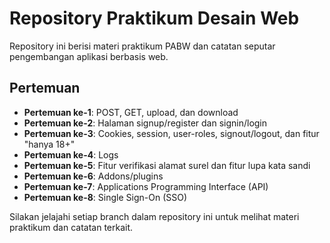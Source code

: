 # Repository Praktikum Desain Web

Repository ini berisi materi praktikum PABW dan catatan seputar pengembangan
aplikasi berbasis web.

## Pertemuan

- **Pertemuan ke-1**: POST, GET, upload, dan download
- **Pertemuan ke-2**: Halaman signup/register dan signin/login
- **Pertemuan ke-3**: Cookies, session, user-roles, signout/logout, dan fitur
  "hanya 18+"
- **Pertemuan ke-4**: Logs
- **Pertemuan ke-5**: Fitur verifikasi alamat surel dan fitur lupa kata sandi
- **Pertemuan ke-6**: Addons/plugins
- **Pertemuan ke-7**: Applications Programming Interface (API)
- **Pertemuan ke-8**: Single Sign-On (SSO)

Silakan jelajahi setiap branch dalam repository ini untuk melihat materi
praktikum dan catatan terkait.
